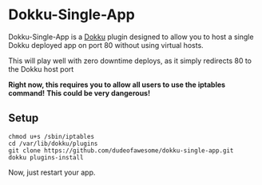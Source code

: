 # Dokku-Single-App

Dokku-Single-App is a [Dokku](https://github.com/progrium/dokku) plugin designed to allow you to host a single Dokku deployed app on port 80 without using virtual hosts.

This will play well with zero downtime deploys, as it simply redirects 80 to the Dokku host port

__Right now, this requires you to allow all users to use the iptables command!__
__This could be very dangerous!__

## Setup

```
chmod u+s /sbin/iptables
cd /var/lib/dokku/plugins
git clone https://github.com/dudeofawesome/dokku-single-app.git
dokku plugins-install
```

Now, just restart your app.
